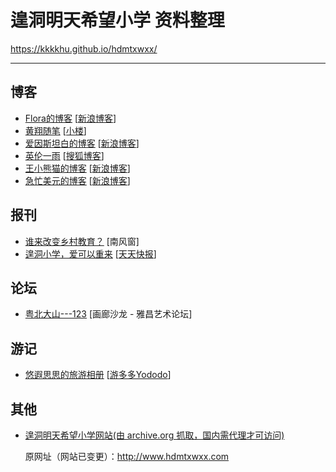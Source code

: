 # 遑洞明天希望小学 资料整理

 https://kkkkhu.github.io/hdmtxwxx/

---



## 博客

-  [Flora的博客](Flora/readme.md)  [[新浪博客](http://blog.sina.com.cn/florakang)]
-  [黄翔随笔](xiaonow/readme.md)  [[小楼](http://www.xiaonow.cn/)]
-  [爱因斯坦白的博客](qinyingfei/blog_4921d1a20100cijh.md)   [[新浪博客](http://blog.sina.com.cn/qinyingfei)]
-  [英伦一雨](grommit/135488635.md) [[搜狐博客](http://grommit.blog.sohu.com/)]
-  [王小熊猫的博客](wangxiaoyang/blog_4878a10701008b2w.md)  [[新浪博客](http://blog.sina.com.cn/wangxiaoyang)]
-  [急忙美元的博客](jimmy22/blog_4b5748ab010009x7.md) [[新浪博客](http://blog.sina.com.cn/jimmy22)]




## 报刊

- [谁来改变乡村教育？](News/105814277127.md) [南风窗]
- [遑洞小学，爱可以重来](News/9G01XNK00.md)  [[天天快报](http://kuaibao.qq.com/s/20190119G01XNK00?refer=spider)]



## 论坛

- [粤北大山---123](BBS/2355059.md)   [画廊沙龙 - 雅昌艺术论坛]

  

## 游记

-  [悠遐思思的旅游相册](Yododo/0909A8.md)  [[游多多Yododo](http://www.yododo.com/album/012C0D18F38A644AFF8080812C0909A8#)]

## 其他

- [遑洞明天希望小学网站(由 archive.org 抓取，国内需代理才可访问)](http://web.archive.org/web/20110207215446/http://www.hdmtxwxx.com/) 

  原网址（网站已变更）：http://www.hdmtxwxx.com



